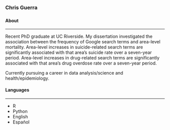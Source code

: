 <h3>Chris Guerra<h3>


<h4>About</h4>
  
---
Recent PhD graduate at UC Riverside. My dissertation investigated the association between the frequency of Google search terms and area-level mortality. Area-level increases in suicide-related search terms are significantly associated with that area’s suicide rate over a seven-year period. Area-level increases in drug-related search terms are significantly associated with that area’s drug overdose rate over a seven-year period. 

Currently pursuing a career in data analysis/science and health/epidemiology. 

<h4>Languages</h4>
  
--- 
- R
- Python
- English
- Español













